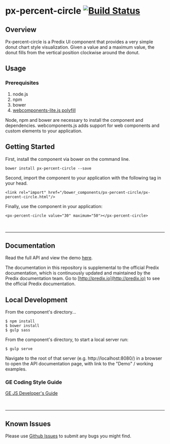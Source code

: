# px-percent-circle [![Build Status](https://travis-ci.org/PredixDev/px-percent-circle.svg?branch=master)](https://travis-ci.org/PredixDev/px-percent-circle)


## Overview

Px-percent-circle is a Predix UI component that provides a very simple donut chart style visualization. Given a value and a maximum value, the donut fills from the vertical position clockwise around the donut.

## Usage

### Prerequisites
1. node.js
2. npm
3. bower
4. [webcomponents-lite.js polyfill](https://github.com/webcomponents/webcomponentsjs)

Node, npm and bower are necessary to install the component and dependencies. webcomponents.js adds support for web components and custom elements to your application.

## Getting Started

First, install the component via bower on the command line.

```
bower install px-percent-circle --save
```

Second, import the component to your application with the following tag in your head.

```
<link rel="import" href="/bower_components/px-percent-circle/px-percent-circle.html"/>
```

Finally, use the component in your application:

```
<px-percent-circle value="30" maximum="50"></px-percent-circle>
```

<br />
<hr />

## Documentation

Read the full API and view the demo [here](https://PredixDev.github.io/px-percent-circle/px-percent-circle/).

The documentation in this repository is supplemental to the official Predix documentation, which is continuously updated and maintained by the Predix documentation team. Go to [http://predix.io](http://predix.io)  to see the official Predix documentation.


## Local Development

From the component's directory...

```
$ npm install
$ bower install
$ gulp sass
```

From the component's directory, to start a local server run:

```
$ gulp serve
```

Navigate to the root of that server (e.g. http://localhost:8080/) in a browser to open the API documentation page, with link to the "Demo" / working examples.




### GE Coding Style Guide
[GE JS Developer's Guide](https://github.com/generalelectric/javascript)

<br />
<hr />

## Known Issues

Please use [Github Issues](https://github.com/PredixDev/px-percent-circle/issues) to submit any bugs you might find.
